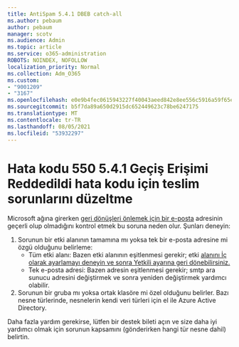 ```yaml
---
title: AntiSpam 5.4.1 DBEB catch-all
ms.author: pebaum
author: pebaum
manager: scotv
ms.audience: Admin
ms.topic: article
ms.service: o365-administration
ROBOTS: NOINDEX, NOFOLLOW
localization_priority: Normal
ms.collection: Adm_O365
ms.custom:
- "9001209"
- "3167"
ms.openlocfilehash: e0e9b4fec0615943227f40043aeed842e8ee556c5916a59f65e79ce121ec9547
ms.sourcegitcommit: b5f7da89a650d2915dc652449623c78be6247175
ms.translationtype: MT
ms.contentlocale: tr-TR
ms.lasthandoff: 08/05/2021
ms.locfileid: "53932297"
---
```

# <a name="fix-delivery-issues-for-error-code-550-541-relay-access-denied"></a>Hata kodu 550 5.4.1 Geçiş Erişimi Reddedildi hata kodu için teslim sorunlarını düzeltme

Microsoft ağına girerken [geri dönüşleri önlemek için bir e-posta](https://docs.microsoft.com/exchange/mail-flow-best-practices/use-directory-based-edge-blocking) adresinin geçerli olup olmadığını kontrol etmek bu soruna neden olur. Şunları deneyin:

1. Sorunun bir etki alanının tamamına mı yoksa tek bir e-posta adresine mi özgü olduğunu belirleme:
    - Tüm etki alanı: Bazen etki alanının eşitlenmesi gerekir; etki [alanını İç olarak ayarlamayı deneyin ve sonra Yetkili ayarına geri dönebilirsiniz.](https://docs.microsoft.com/exchange/mail-flow-best-practices/manage-accepted-domains/manage-accepted-domains)
    - Tek e-posta adresi: Bazen adresin eşitlenmesi gerekir; smtp ara sunucu adresini değiştirmek ve sonra yeniden değiştirmek yardımcı olabilir.
2. Sorunun bir gruba mı yoksa ortak klasöre mi özel olduğunu belirler. Bazı nesne türlerinde, nesnelerin kendi veri türleri için el ile Azure Active Directory.

Daha fazla yardım gerekirse, lütfen bir destek bileti açın ve size daha iyi yardımcı olmak için sorunun kapsamını (gönderirken hangi tür nesne dahil) belirtin.